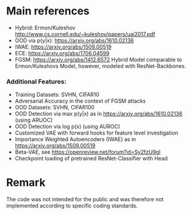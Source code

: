 # Main references
* Hybrid: Ermon/Kuleshov http://www.cs.cornell.edu/~kuleshov/papers/uai2017.pdf 
* OOD via p(y|x): https://arxiv.org/abs/1610.02136
* IWAE: https://arxiv.org/abs/1509.00519
* ECE: https://arxiv.org/abs/1706.04599
* FGSM: https://arxiv.org/abs/1412.6572
Hybrid Model comparable to Ermon/Kuleshovs Model, however, modeled with ResNet-Backbones.
### Additional Features: 
* Training Datasets: SVHN, CIFAR10
* Adversarial Accuracy in the context of FGSM attacks
* OOD Datasets: SVHN, CIFAR100
* OOD Detection via max p(y|x) as in https://arxiv.org/abs/1610.02136 (using ARUOC)
* OOD Detection via log p(x) (using AUROC)
* Customized VAE with forward hooks for feature level investigation
* Importance Weighted Autoencoders (IWAE) as in https://arxiv.org/abs/1509.00519
* Beta-VAE, see https://openreview.net/forum?id=Sy2fzU9gl
* Checkpoint loading of pretrained ResNet-Classifier with Head 
# Remark
The code was not intended for the public and was therefore not implemented according to specific coding standards.


